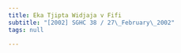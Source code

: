```yaml
---
title: Eka Tjipta Widjaja v Fifi
subtitle: "[2002] SGHC 38 / 27\_February\_2002"
tags: null

---
```


